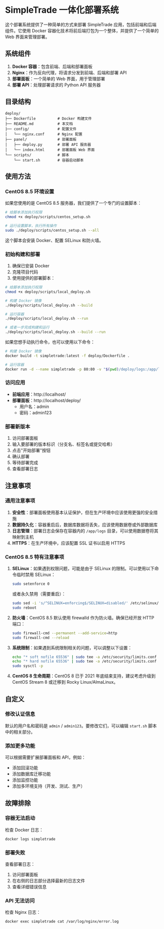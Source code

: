 # SimpleTrade 一体化部署系统

这个部署系统提供了一种简单的方式来部署 SimpleTrade 应用，包括前端和后端组件。它使用 Docker 容器化技术将前后端打包为一个整体，并提供了一个简单的 Web 界面来管理部署。

## 系统组件

1. **Docker 容器**：包含前端、后端和部署面板
2. **Nginx**：作为反向代理，将请求分发到前端、后端和部署 API
3. **部署面板**：一个简单的 Web 界面，用于管理部署
4. **部署 API**：处理部署请求的 Python API 服务器

## 目录结构

```
deploy/
├── Dockerfile          # Docker 构建文件
├── README.md           # 本文档
├── config/             # 配置文件
│   └── nginx.conf      # Nginx 配置
├── panel/              # 部署面板
│   ├── deploy.py       # 部署 API 服务器
│   └── index.html      # 部署面板 Web 界面
└── scripts/            # 脚本
    └── start.sh        # 容器启动脚本
```

## 使用方法

### CentOS 8.5 环境设置

如果您使用的是 CentOS 8.5 服务器，我们提供了一个专门的设置脚本：

```bash
# 给脚本添加执行权限
chmod +x deploy/scripts/centos_setup.sh

# 运行设置脚本，执行所有操作
sudo ./deploy/scripts/centos_setup.sh --all
```

这个脚本会安装 Docker、配置 SELinux 和防火墙。

### 初始构建和部署

1. 确保已安装 Docker
2. 克隆项目代码
3. 使用提供的部署脚本：

```bash
# 给脚本添加执行权限
chmod +x deploy/scripts/local_deploy.sh

# 构建 Docker 镜像
./deploy/scripts/local_deploy.sh --build

# 运行容器
./deploy/scripts/local_deploy.sh --run

# 或者一步完成构建和运行
./deploy/scripts/local_deploy.sh --build --run
```

如果您想手动执行命令，也可以使用以下命令：

```bash
# 构建 Docker 镜像
docker build -t simpletrade:latest -f deploy/Dockerfile .

# 运行容器
docker run -d --name simpletrade -p 80:80 -v "$(pwd)/deploy/logs:/app/logs" -v "$(pwd)/data:/app/data" simpletrade:latest
```

### 访问应用

- **前端应用**：http://localhost/
- **部署面板**：http://localhost/deploy/
  - 用户名：admin
  - 密码：admin123

### 部署新版本

1. 访问部署面板
2. 输入要部署的版本标识（分支名、标签名或提交哈希）
3. 点击"开始部署"按钮
4. 确认部署
5. 等待部署完成
6. 查看部署日志

## 注意事项

### 通用注意事项

1. **安全性**：部署面板使用基本认证保护，但在生产环境中应该使用更强的安全措施
2. **数据持久化**：容器重启后，数据库数据将丢失，应该使用数据卷或外部数据库
3. **日志管理**：部署日志会保存在容器内的 `/app/logs` 目录，可以使用数据卷将其映射到主机
4. **HTTPS**：在生产环境中，应该配置 SSL 证书以启用 HTTPS

### CentOS 8.5 特有注意事项

1. **SELinux**：如果遇到权限问题，可能是由于 SELinux 的限制。可以使用以下命令临时禁用 SELinux：
   ```bash
   sudo setenforce 0
   ```
   或者永久禁用（需要重启）：
   ```bash
   sudo sed -i 's/^SELINUX=enforcing$/SELINUX=disabled/' /etc/selinux/config
   sudo reboot
   ```

2. **防火墙**：CentOS 8.5 默认使用 firewalld 作为防火墙。确保已经开放 HTTP 端口：
   ```bash
   sudo firewall-cmd --permanent --add-service=http
   sudo firewall-cmd --reload
   ```

3. **系统限制**：如果遇到系统限制相关的问题，可以调整以下设置：
   ```bash
   echo "* soft nofile 65536" | sudo tee -a /etc/security/limits.conf
   echo "* hard nofile 65536" | sudo tee -a /etc/security/limits.conf
   sudo sysctl -p
   ```

4. **CentOS 8 生命周期**：CentOS 8 已于 2021 年底结束支持，建议考虑升级到 CentOS Stream 8 或迁移到 Rocky Linux/AlmaLinux。

## 自定义

### 修改认证信息

默认的用户名和密码是 `admin` / `admin123`。要修改它们，可以编辑 `start.sh` 脚本中的相关部分。

### 添加更多功能

可以根据需要扩展部署面板和 API，例如：

- 添加回滚功能
- 添加数据库迁移功能
- 添加监控功能
- 添加多环境支持（开发、测试、生产）

## 故障排除

### 容器无法启动

检查 Docker 日志：

```bash
docker logs simpletrade
```

### 部署失败

查看部署日志：

1. 访问部署面板
2. 在右侧的日志部分选择最新的日志文件
3. 查看详细错误信息

### API 无法访问

检查 Nginx 日志：

```bash
docker exec simpletrade cat /var/log/nginx/error.log
```
